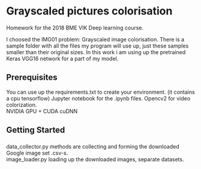 # Grayscaled pictures colorisation  

Homework for the 2018 BME VIK Deep learning course.

I choosed the IMG01 problem: Grayscaled image colorisation.
There is a sample folder with all the files my program will use up, just these samples smaller than their original sizes.
In this work i am using up the pretrained Keras VGG16 network for a part of my model.

## Prerequisites  
You can use up the requirements.txt to create your environment. (it contains a cpu tensorflow)
Jupyter notebook  for the .ipynb files.
Opencv2 for video colorization.  
NVIDIA GPU + CUDA cuDNN  

## Getting Started

###
data_collector.py methods are collecting and forming the downloaded Google image set .csv-s.  
image_loader.py loading up the downloaded images, separate datasets.

